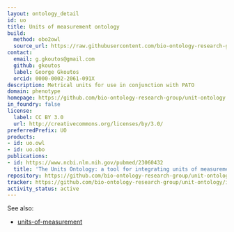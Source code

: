 ```yaml
---
layout: ontology_detail
id: uo
title: Units of measurement ontology
build:
  method: obo2owl
  source_url: https://raw.githubusercontent.com/bio-ontology-research-group/unit-ontology/master/unit.obo
contact:
  email: g.gkoutos@gmail.com
  github: gkoutos
  label: George Gkoutos
  orcid: 0000-0002-2061-091X
description: Metrical units for use in conjunction with PATO
domain: phenotype
homepage: https://github.com/bio-ontology-research-group/unit-ontology
in_foundry: false
license:
  label: CC BY 3.0
  url: http://creativecommons.org/licenses/by/3.0/
preferredPrefix: UO
products:
- id: uo.owl
- id: uo.obo
publications:
- id: https://www.ncbi.nlm.nih.gov/pubmed/23060432
  title: 'The Units Ontology: a tool for integrating units of measurement in science'
repository: https://github.com/bio-ontology-research-group/unit-ontology
tracker: https://github.com/bio-ontology-research-group/unit-ontology/issues
activity_status: active
---
```


See also:

 * [units-of-measurement](https://units-of-measurement.org/)
